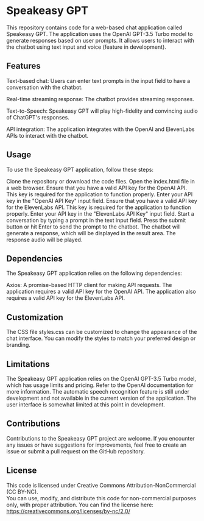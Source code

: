 # Speakeasy GPT
This repository contains code for a web-based chat application called Speakeasy GPT. The application uses the OpenAI GPT-3.5 Turbo model to generate responses based on user prompts. It allows users to interact with the chatbot using text input and voice (feature in development).

## Features

Text-based chat: Users can enter text prompts in the input field to have a conversation with the chatbot.

Real-time streaming response: The chatbot provides streaming responses.

Text-to-Speech: Speakeasy GPT will play high-fidelity and convincing audio of ChatGPT's responses.

API integration: The application integrates with the OpenAI and ElevenLabs APIs to interact with the chatbot.

## Usage
To use the Speakeasy GPT application, follow these steps:

Clone the repository or download the code files.
Open the index.html file in a web browser.
Ensure that you have a valid API key for the OpenAI API. This key is required for the application to function properly.
Enter your API key in the "OpenAI API Key" input field.
Ensure that you have a valid API key for the ElevenLabs API. This key is required for the application to function properly.
Enter your API key in the "ElevenLabs API Key" input field.
Start a conversation by typing a prompt in the text input field.
Press the submit button or hit Enter to send the prompt to the chatbot.
The chatbot will generate a response, which will be displayed in the result area.
The response audio will be played.

## Dependencies
The Speakeasy GPT application relies on the following dependencies:

Axios: A promise-based HTTP client for making API requests.
The application requires a valid API key for the OpenAI API.
The application also requires a valid API key for the ElevenLabs API.

## Customization
The CSS file styles.css can be customized to change the appearance of the chat interface. You can modify the styles to match your preferred design or branding.

## Limitations
The Speakeasy GPT application relies on the OpenAI GPT-3.5 Turbo model, which has usage limits and pricing. Refer to the OpenAI documentation for more information.
The automatic speech recognition feature is still under development and not available in the current version of the application.
The user interface is somewhat limited at this point in development.

## Contributions
Contributions to the Speakeasy GPT project are welcome. If you encounter any issues or have suggestions for improvements, feel free to create an issue or submit a pull request on the GitHub repository.

## License 
This code is licensed under Creative Commons Attribution-NonCommercial (CC BY-NC).  
You can use, modify, and distribute this code for non-commercial purposes only, with proper attribution.
You can find the license here:
https://creativecommons.org/licenses/by-nc/2.0/

